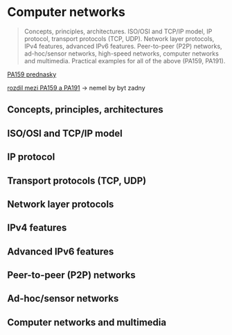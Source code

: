 # Computer networks

> Concepts, principles, architectures. ISO/OSI and TCP/IP model, IP protocol, transport protocols (TCP, UDP). Network layer protocols, IPv4 features, advanced IPv6 features. Peer-to-peer (P2P) networks, ad-hoc/sensor networks, high-speed networks, computer networks and multimedia. Practical examples for all of the above (PA159, PA191).

[PA159 prednasky](https://is.muni.cz/auth/el/fi/podzim2021/PA159/um/)

[rozdil mezi PA159 a PA191](https://is.muni.cz/auth/discussion/predmetove/fi/podzim2016/PA159/65276746) -> nemel by byt zadny

## Concepts, principles, architectures

## ISO/OSI and TCP/IP model

## IP protocol

## Transport protocols (TCP, UDP)

## Network layer protocols

## IPv4 features

## Advanced IPv6 features

## Peer-to-peer (P2P) networks

## Ad-hoc/sensor networks

## Computer networks and multimedia
